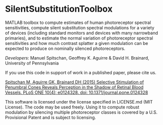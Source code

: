 SilentSubstitutionToolbox
=======================

MATLAB toolbox to compute estimates of human photoreceptor spectral
sensitivities, compute silent substitution spectral modulations for a variety of
devices (including standard monitors and devices with many narrowband
primaries), and to estimate the normal variation of photoreceptor spectral
sensitivities and how much contrast splatter a given modulation can be expected
to produce on nominally silenced photoreceptors.

*Developers*: Manuel Spitschan, Geoffrey K. Aguirre & David H. Brainard,
University of Pennsylvania

If you use this code in support of work in a published paper, please cite us. 

[Spitschan M, Aguirre GK, Brainard DH (2015) Selective Stimulation of Penumbral Cones Reveals Perception in the Shadow of Retinal Blood Vessels. PLoS ONE 10(4): e0124328. doi: 10.1371/journal.pone.0124328](http://journals.plos.org/plosone/article?id=10.1371/journal.pone.0124328)

This software is licensed under the license specified in LICENSE.md (MIT License). The code may be used freely. Using it to compute robust modulation by silencing multiple photoreceptor classes is covered by a U.S. Provisional Patent and is subject to licensing.
